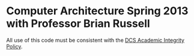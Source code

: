 Computer Architecture Spring 2013 with Professor Brian Russell
==============================================================

All use of this code must be consistent with the [DCS Academic Integrity Policy](http://www.cs.rutgers.edu/policies/academicintegrity/index.php).